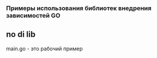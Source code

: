 ### Примеры использования библиотек внедрения зависимостей GO

## no di lib
main.go - это рабочий пример
